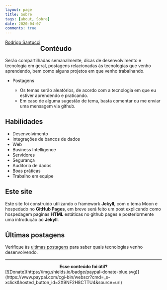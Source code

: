 ```yaml
---
layout: page
title: Sobre
tags: [about, Sobre]
date: 2020-04-07
comments: true
---
```



<center><div class="LI-profile-badge"  data-version="v1" data-size="large" data-locale="pt_BR" data-type="horizontal" data-theme="dark" data-vanity="rodrigosantucci96">
<a style="float: left;" class="LI-simple-link" href='https://br.linkedin.com/in/rodrigosantucci96?trk=profile-badge'>Rodrigo Santucci</a></div></center>


## Contéudo
Serão compartilhadas semanalmente, dicas de desenvolvimento e tecnologia em geral, postagens relacionadas às tecnologias que venho aprendendo, bem como alguns projetos em que venho trabalhando.

* Postagens

    * Os temas serão aleatórios, de acordo com a tecnologia em que eu estiver aprendendo e praticando.
    * Em caso de alguma sugestão de tema, basta comentar ou me enviar uma mensagem via github.


## Habilidades
* Desenvolvimento
* Integrações de bancos de dados
* Web
* Business Intelligence
* Servidores
* Segurança
* Auditoria de dados
* Boas práticas
* Trabalho em equipe

## Este site
Este site foi construido utilizando o framework **Jekyll**, com o tema Moon e hospedado no **GitHub Pages**, em breve será feito um post explicando como hospedagem paginas **HTML** estáticas no github pages e posteriormente uma introdução ao **Jekyll**.

## Últimas postagens

Verifique às [ultimas postagens](http://rodrigosantucci.github.io/posts/) para saber quais tecnologias venho desenvolvendo.
      
---


<center><b>Esse conteúdo foi útil?</b></center>
 [![Donate](https://img.shields.io/badge/paypal-donate-blue.svg)](https://www.paypal.com/cgi-bin/webscr?cmd=_s-xclick&hosted_button_id=2X9NF2H8CTTU4&source=url)  
  

    
